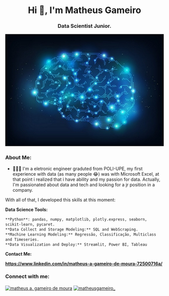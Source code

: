 <h1 align="center">Hi 👋, I'm Matheus Gameiro</h1>
<h3 align="center">Data Scientist Junior.</h3>

<p align='center'>
    <img src='digital-brain.jpg'<
</p>

### About Me:

- 👨🏻‍💻 I'm a eletronic engineer graduted from POLI-UPE, my first experience with data (as many people 😂) was with Microsoft Excel, at that point i realized that i have ability and my passion for data. Actually, I'm passionated about data and tech and looking for a jr position in a company. 

 With all of that, I developed this skills at this moment:
 
 **Data Science Tools:**
 
    **Python**: pandas, numpy, matplotlib, plotly.express, seaborn, scikit-learn, pycaret.
    **Data Collect and Storage Modeling:** SQL and WebScraping.
    **Machine Learning Modeling:** Regressão, Classificação, Multiclass and Timeseries.
    **Data Visualization and Deploy:** Streamlit, Power BI, Tableau

**Contact Me:**

**https://www.linkedin.com/in/matheus-a-gameiro-de-moura-72500716a/**

<h3 align="left">Connect with me:</h3>
<p align="left">
<a href="https://linkedin.com/in/matheus-a-gameiro-de-moura-72500716a" target="blank"><img align="center" src="https://raw.githubusercontent.com/rahuldkjain/github-profile-readme-generator/master/src/images/icons/Social/linked-in-alt.svg" alt="matheus a. gameiro de moura" height="30" width="40" /></a>
<a href="https://instagram.com/matheusgameiro_" target="blank"><img align="center" src="https://raw.githubusercontent.com/rahuldkjain/github-profile-readme-generator/master/src/images/icons/Social/instagram.svg" alt="matheusgameiro_" height="30" width="40" /></a>
</p>
